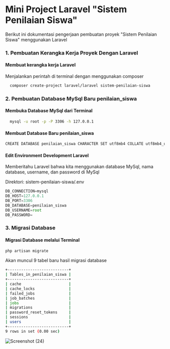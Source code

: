 
# Mini Project Laravel "Sistem Penilaian Siswa"

Berikut ini dokumentasi pengerjaan pembuatan proyek "Sistem Penilaian Siswa" menggunakan Laravel

### 1. Pembuatan Kerangka Kerja Proyek Dengan Laravel
#### Membuat kerangka kerja Laravel
Menjalankan perintah di terminal dengan menggunakan composer

```bash
  composer create-project laravel/laravel sistem-penilaian-siswa
```

### 2. Pembuatan Database MySql Baru penilaian_siswa

#### Membuka Database MySql dari Terminal

```bash
  mysql -u root -p -P 3306 -h 127.0.0.1
```

#### Membuat Database Baru penilaian_siswa
```bash
CREATE DATABASE penilaian_siswa CHARACTER SET utf8mb4 COLLATE utf8mb4_unicode_ci;
```
#### Edit Environment Development Laravel
Memberitahu Laravel bahwa kita menggunakan database MySql, nama database, username, dan password di MySql

Direktori:
sistem-penilaian-siswa/.env

```javascript
DB_CONNECTION=mysql
DB_HOST=127.0.0.1
DB_PORT=3306
DB_DATABASE=penilaian_siswa
DB_USERNAME=root
DB_PASSWORD=
```

### 3. Migrasi Database

#### Migrasi Database melalui Terminal
```bash
php artisan migrate
```
Akan muncul 9 tabel baru hasil migrasi database
```bash
+---------------------------+
| Tables_in_penilaian_siswa |
+---------------------------+
| cache                     |
| cache_locks               |
| failed_jobs               |
| job_batches               |
| jobs                      |
| migrations                |
| password_reset_tokens     |
| sessions                  |
| users                     |
+---------------------------+
9 rows in set (0.00 sec)
```

![Screenshot (24)](https://github.com/user-attachments/assets/3cf312db-5ec8-4d81-8e58-cb1f1f3044fc)
